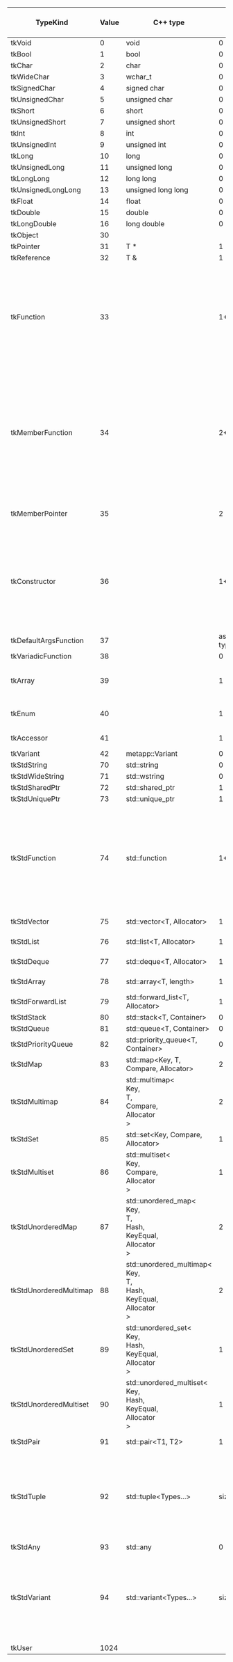 | TypeKind               | Value | C++ type                                                                                                 | UpCount                | UpTypes                                                                                                                              | Implemented meta interfaces    |
|------------------------|-------|----------------------------------------------------------------------------------------------------------|------------------------|--------------------------------------------------------------------------------------------------------------------------------------|--------------------------------|
| tkVoid                 | 0     | void                                                                                                     | 0                      |                                                                                                                                      |                                |
| tkBool                 | 1     | bool                                                                                                     | 0                      |                                                                                                                                      |                                |
| tkChar                 | 2     | char                                                                                                     | 0                      |                                                                                                                                      |                                |
| tkWideChar             | 3     | wchar_t                                                                                                  | 0                      |                                                                                                                                      |                                |
| tkSignedChar           | 4     | signed char                                                                                              | 0                      |                                                                                                                                      |                                |
| tkUnsignedChar         | 5     | unsigned char                                                                                            | 0                      |                                                                                                                                      |                                |
| tkShort                | 6     | short                                                                                                    | 0                      |                                                                                                                                      |                                |
| tkUnsignedShort        | 7     | unsigned short                                                                                           | 0                      |                                                                                                                                      |                                |
| tkInt                  | 8     | int                                                                                                      | 0                      |                                                                                                                                      |                                |
| tkUnsignedInt          | 9     | unsigned int                                                                                             | 0                      |                                                                                                                                      |                                |
| tkLong                 | 10    | long                                                                                                     | 0                      |                                                                                                                                      |                                |
| tkUnsignedLong         | 11    | unsigned long                                                                                            | 0                      |                                                                                                                                      |                                |
| tkLongLong             | 12    | long long                                                                                                | 0                      |                                                                                                                                      |                                |
| tkUnsignedLongLong     | 13    | unsigned long long                                                                                       | 0                      |                                                                                                                                      |                                |
| tkFloat                | 14    | float                                                                                                    | 0                      |                                                                                                                                      |                                |
| tkDouble               | 15    | double                                                                                                   | 0                      |                                                                                                                                      |                                |
| tkLongDouble           | 16    | long double                                                                                              | 0                      |                                                                                                                                      |                                |
| tkObject               | 30    |                                                                                                          |                        |                                                                                                                                      |                                |
| tkPointer              | 31    | T *                                                                                                      | 1                      | T                                                                                                                                    | MetaAccessible                 |
| tkReference            | 32    | T &                                                                                                      | 1                      | T                                                                                                                                    |                                |
| tkFunction             | 33    |                                                                                                          | 1+ParameterCount       | Up0: the return type<br/>Up1: the first parameter<br/>Up2: the second parameter<br/>UpN: the Nth parameter                           | MetaCallable                   |
| tkMemberFunction       | 34    |                                                                                                          | 2+ParameterCount       | Up0: the class type<br/>Up1: the return type<br/>Up2: the first parameter<br/>Up3: the second parameter<br/>UpN: the N-1th parameter | MetaCallable<br/>MetaMember    |
| tkMemberPointer        | 35    |                                                                                                          | 2                      | Up0: the class type<br/>Up1: the value type                                                                                          | MetaMember                     |
| tkConstructor          | 36    |                                                                                                          | 1+ParameterCount       | Up0: the class type<br/>Up1: the first parameter<br/>Up2: the second parameter<br/>UpN: the Nth parameter                            | MetaCallable<br/>MetaMember    |
| tkDefaultArgsFunction  | 37    |                                                                                                          | as the underlying type |                                                                                                                                      | MetaCallable                   |
| tkVariadicFunction     | 38    |                                                                                                          | 0                      |                                                                                                                                      | MetaCallable                   |
| tkArray                | 39    |                                                                                                          | 1                      | the type removed by one extent                                                                                                       | MetaIndexable                  |
| tkEnum                 | 40    |                                                                                                          | 1                      | the underlying type                                                                                                                  |                                |
| tkAccessor             | 41    |                                                                                                          | 1                      | the value type                                                                                                                       | MetaAccessible                 |
| tkVariant              | 42    | metapp::Variant                                                                                          | 0                      |                                                                                                                                      |                                |
| tkStdString            | 70    | std::string                                                                                              | 0                      |                                                                                                                                      |                                |
| tkStdWideString        | 71    | std::wstring                                                                                             | 0                      |                                                                                                                                      |                                |
| tkStdSharedPtr         | 72    | std::shared_ptr<T>                                                                                       | 1                      | T                                                                                                                                    |                                |
| tkStdUniquePtr         | 73    | std::unique_ptr<T>                                                                                       | 1                      | T                                                                                                                                    |                                |
| tkStdFunction          | 74    | std::function                                                                                            | 1+ParameterCount       | Up0: the return type<br/>Up1: the first parameter<br/>Up2: the second parameter<br/>UpN: the Nth parameter                           | MetaCallable                   |
| tkStdVector            | 75    | std::vector<T, Allocator>                                                                                | 1                      | T                                                                                                                                    | MetaIndexable<br/>MetaIterable |
| tkStdList              | 76    | std::list<T, Allocator>                                                                                  | 1                      | T                                                                                                                                    | MetaIndexable<br/>MetaIterable |
| tkStdDeque             | 77    | std::deque<T, Allocator>                                                                                 | 1                      | T                                                                                                                                    | MetaIndexable<br/>MetaIterable |
| tkStdArray             | 78    | std::array<T, length>                                                                                    | 1                      | T                                                                                                                                    | MetaIndexable<br/>MetaIterable |
| tkStdForwardList       | 79    | std::forward_list<T, Allocator>                                                                          | 1                      | T                                                                                                                                    | MetaIterable                   |
| tkStdStack             | 80    | std::stack<T, Container>                                                                                 | 0                      |                                                                                                                                      |                                |
| tkStdQueue             | 81    | std::queue<T, Container>                                                                                 | 0                      |                                                                                                                                      |                                |
| tkStdPriorityQueue     | 82    | std::priority_queue<T, Container>                                                                        | 0                      |                                                                                                                                      |                                |
| tkStdMap               | 83    | std::map<Key, T, Compare, Allocator>                                                                     | 2                      | Up0: Key<br/>Up1: T                                                                                                                  | MetaIterable<br/>MetaMap       |
| tkStdMultimap          | 84    | std::multimap<<br/>    Key,<br/>    T,<br/>    Compare,<br/>    Allocator<br/>>                          | 2                      | Up0: Key<br/>Up1: T                                                                                                                  | MetaIterable<br/>MetaMap       |
| tkStdSet               | 85    | std::set<Key, Compare, Allocator>                                                                        | 1                      | Key                                                                                                                                  | MetaIterable                   |
| tkStdMultiset          | 86    | std::multiset<<br/>    Key,<br/>    Compare,<br/>    Allocator<br/>>                                     | 1                      | Key                                                                                                                                  | MetaIterable                   |
| tkStdUnorderedMap      | 87    | std::unordered_map<<br/>    Key,<br/>    T,<br/>    Hash,<br/>    KeyEqual,<br/>    Allocator<br/>>      | 2                      | Up0: Key<br/>Up1: T                                                                                                                  | MetaIterable<br/>MetaMap       |
| tkStdUnorderedMultimap | 88    | std::unordered_multimap<<br/>    Key,<br/>    T,<br/>    Hash,<br/>    KeyEqual,<br/>    Allocator<br/>> | 2                      | Up0: Key<br/>Up1: T                                                                                                                  | MetaIterable<br/>MetaMap       |
| tkStdUnorderedSet      | 89    | std::unordered_set<<br/>    Key,<br/>    Hash,<br/>    KeyEqual,<br/>    Allocator<br/>>                 | 1                      | Key                                                                                                                                  | MetaIterable                   |
| tkStdUnorderedMultiset | 90    | std::unordered_multiset<<br/>    Key,<br/>    Hash,<br/>    KeyEqual,<br/>    Allocator<br/>>            | 1                      | Key                                                                                                                                  | MetaIterable                   |
| tkStdPair              | 91    | std::pair<T1, T2>                                                                                        | 1                      | Up0: T1<br/>Up1: T2                                                                                                                  | MetaIndexable                  |
| tkStdTuple             | 92    | std::tuple<Types...>                                                                                     | sizeof...(Types)       | Up0: first type in Types<br/>Up1: second type in Types<br/>UpN: Nth type in Types                                                    | MetaIndexable<br/>MetaIterable |
| tkStdAny               | 93    | std::any                                                                                                 | 0                      |                                                                                                                                      |                                |
| tkStdVariant           | 94    | std::variant<Types...>                                                                                   | sizeof...(Types)       | Up0: first type in Types<br/>Up1: second type in Types<br/>UpN: Nth type in Types                                                    |                                |
| tkUser                 | 1024  |